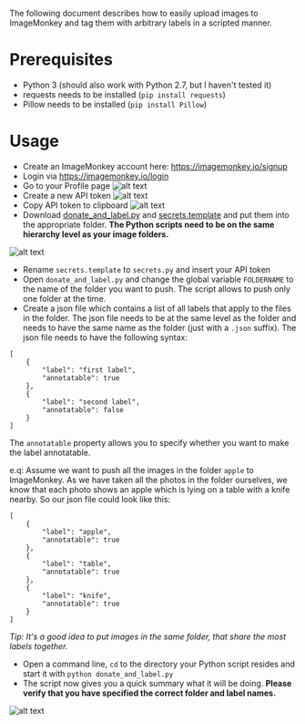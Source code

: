 The following document describes how to easily upload images to ImageMonkey and tag them with arbitrary labels in a scripted manner. 

# Prerequisites

* Python 3 (should also work with Python 2.7, but I haven't tested it)
* requests needs to be installed (`pip install requests`)
* Pillow needs to be installed (`pip install Pillow`)

# Usage

* Create an ImageMonkey account here: https://imagemonkey.io/signup
* Login via https://imagemonkey.io/login
* Go to your Profile page 
![alt text](https://raw.githubusercontent.com/bbernhard/imagemonkey-libs/master/python/doc/snippets/img/profile.png)
* Create a new API token
![alt text](https://raw.githubusercontent.com/bbernhard/imagemonkey-libs/master/python/doc/snippets/img/add_token.png)
* Copy API token to clipboard
![alt text](https://raw.githubusercontent.com/bbernhard/imagemonkey-libs/master/python/doc/snippets/img/copy_token_to_clipboard.png)
* Download [donate_and_label.py](https://github.com/bbernhard/imagemonkey-libs/blob/master/python/snippets/donate_and_label.py) and [secrets.template](https://github.com/bbernhard/imagemonkey-libs/blob/master/python/snippets/secrets.template) and put them into the appropriate folder. **The Python scripts need to be on the same hierarchy level as your image folders.**

![alt text](https://raw.githubusercontent.com/bbernhard/imagemonkey-libs/master/python/doc/snippets/img/folder_structure.png)

* Rename `secrets.template` to `secrets.py` and insert your API token
* Open `donate_and_label.py` and change the global variable `FOLDERNAME` to the name of the folder you want to push. The script allows to push only one folder at the time. 
* Create a json file which contains a list of all labels that apply to the files in the folder. The json file needs to be at the same level as the folder and needs to have the same name as the folder (just with a `.json` suffix). 
The json file needs to have the following syntax: 
```
[
    {
        "label": "first label",
        "annotatable": true
    },
    {
        "label": "second label",
        "annotatable": false
    }
]
```

The `annotatable` property allows you to specify whether you want to make the label annotatable. 

e.q: Assume we want to push all the images in the folder `apple` to ImageMonkey. As we have taken all the photos in the folder ourselves, we know that each photo shows an apple which is lying on a table with a knife nearby. 
So our json file could look like this:

```
[
    {
        "label": "apple",
        "annotatable": true
    },
    {
        "label": "table",
        "annotatable": true
    },
    {
        "label": "knife",
        "annotatable": true
    }
]
```

*Tip: It's a good idea to put images in the same folder, that share the most labels together.*

* Open a command line, `cd` to the directory your Python script resides and start it with `python donate_and_label.py`
* The script now gives you a quick summary what it will be doing. **Please verify that you have specified the correct folder and label names.**

![alt text](https://raw.githubusercontent.com/bbernhard/imagemonkey-libs/master/python/doc/snippets/img/confirm.png)

